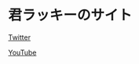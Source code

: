<body background=“https://moto-neta.com/wp/wp-content/uploads/a994caf9b51079c709152120d047c86c-718x588.jpg.webp”>
<h1>君ラッキーのサイト</h1>
<a href="https://twitter.com/kimirraki/">Twitter</a>
<p><a href="https://www.youtube.com/@takioko/">YouTube</a></p>


